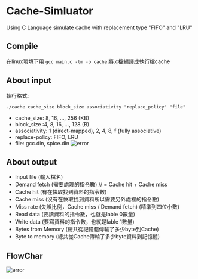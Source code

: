 # Cache-Simluator
Using C Language simulate cache with replacement type "FIFO" and "LRU"

## Compile 
在linux環境下用 ```gcc main.c -lm -o cache``` 將.c檔編譯成執行檔cache

## About input
執行格式:
```
./cache cache_size block_size associativity "replace_policy" "file"
```
* cache_size: 8, 16, …, 256 (KB) 
* block_size :4, 8, 16, …, 128 (B) 
* associativity: 1 (direct-mapped), 2, 4, 8, f (fully associative) 
* replace-policy: FIFO, LRU
* file: gcc.din, spice.din 
![error](https://github.com/JusticeLeee/Cache-Simluator/blob/master/image.png?raw=true "Example")
## About output
* Input file (輸入檔名)
* Demand fetch (需要處理的指令數) // = Cache hit + Cache miss
* Cache hit (有在快取找到資料的指令數)
* Cache miss (沒有在快取找到資料所以需要另外處裡的指令數)  
* Miss rate (失誤比例，Cache miss / Demand fetch) (精準到四位小數)
* Read data (要讀資料的指令數，也就是lable 0數量)
* Write data (要寫資料的指令數，也就是lable 1數量)
* Bytes from Memory (總共從記憶體傳輸了多少byte到Cache)
* Byte to memory (總共從Cache傳輸了多少byte資料到記憶體)

## FlowChar
![error]( https://images2017.cnblogs.com/blog/841412/201712/841412-20171218152527584-372058249.png "FlowChar")



